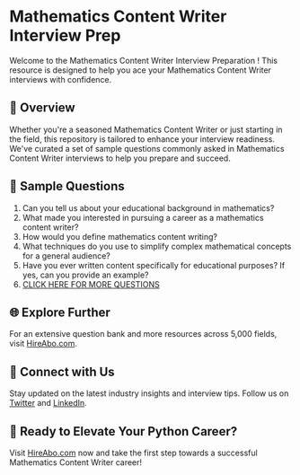 # Mathematics Content Writer Interview Prep

Welcome to the Mathematics Content Writer Interview Preparation ! This resource is designed to help you ace your Mathematics Content Writer interviews with confidence.

## 🚀 Overview

Whether you're a seasoned Mathematics Content Writer or just starting in the field, this repository is tailored to enhance your interview readiness. We've curated a set of sample questions commonly asked in Mathematics Content Writer interviews to help you prepare and succeed.

## 📝 Sample Questions

1. Can you tell us about your educational background in mathematics?
2. What made you interested in pursuing a career as a mathematics content writer?
3. How would you define mathematics content writing?
4. What techniques do you use to simplify complex mathematical concepts for a general audience?
5. Have you ever written content specifically for educational purposes? If yes, can you provide an example?
6. [CLICK HERE FOR MORE QUESTIONS](https://hireabo.com/job/19_0_26/Mathematics%20Content%20Writer)

## 🌐 Explore Further

For an extensive question bank and more resources across 5,000 fields, visit [HireAbo.com](https://www.hireabo.com).

## 📱 Connect with Us

Stay updated on the latest industry insights and interview tips. Follow us on [Twitter](https://twitter.com/hireabo) and [LinkedIn](https://www.linkedin.com/in/hire-abo-3609972a8/).

## 🚀 Ready to Elevate Your Python Career?

Visit [HireAbo.com](https://www.hireabo.com) now and take the first step towards a successful Mathematics Content Writer career!